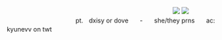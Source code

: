 ㅤㅤㅤㅤㅤㅤㅤㅤㅤㅤㅤㅤㅤㅤㅤㅤㅤㅤㅤㅤㅤㅤㅤㅤㅤㅤㅤㅤㅤㅤ![](https://komarev.com/ghpvc/?username=loveshotted&label=me?+i+trusted+him.&color=c3508d)
![](https://64.media.tumblr.com/e8ae0322cf0c12f90039ae41611ab294/92e685400e894f80-9b/s1280x1920/6a0c120e2e1ffcdf545406c1bbdb252f51d1f937.png)
ㅤㅤㅤㅤㅤㅤㅤㅤㅤㅤㅤㅤㅤㅤㅤㅤㅤㅤㅤpt.ㅤdxisy or doveㅤㅤ-ㅤㅤshe/they prnsㅤㅤac:ㅤㅤkyunevv on twt
